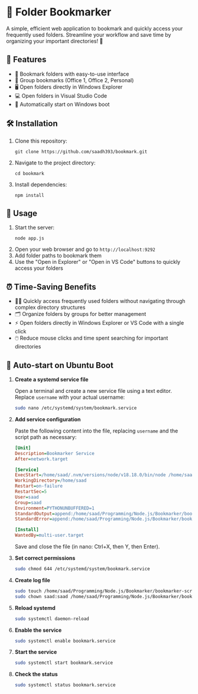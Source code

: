 # 📁 Folder Bookmarker

A simple, efficient web application to bookmark and quickly access your frequently used folders. Streamline your workflow and save time by organizing your important directories! 🚀

## 🌟 Features

- 📂 Bookmark folders with easy-to-use interface
- 🏢 Group bookmarks (Office 1, Office 2, Personal)
- 🖥️ Open folders directly in Windows Explorer
- 💻 Open folders in Visual Studio Code
- 🔄 Automatically start on Windows boot

## 🛠️ Installation

1. Clone this repository:
   ```
   git clone https://github.com/saadh393/bookmark.git
   ```
2. Navigate to the project directory:
   ```
   cd bookmark
   ```
3. Install dependencies:
   ```
   npm install
   ```

## 🚀 Usage

1. Start the server:
   ```
   node app.js
   ```
2. Open your web browser and go to `http://localhost:9292`
3. Add folder paths to bookmark them
4. Use the "Open in Explorer" or "Open in VS Code" buttons to quickly access your folders

## ⏰ Time-Saving Benefits

- 🏃‍♂️ Quickly access frequently used folders without navigating through complex directory structures
- 🗂️ Organize folders by groups for better management
- ⚡ Open folders directly in Windows Explorer or VS Code with a single click
- 🖱️ Reduce mouse clicks and time spent searching for important directories

## 🔄 Auto-start on Ubuntu Boot

1. **Create a systemd service file**

   Open a terminal and create a new service file using a text editor. Replace `username` with your actual username:

   ```bash
   sudo nano /etc/systemd/system/bookmark.service
   ```

2. **Add service configuration**

   Paste the following content into the file, replacing `username` and the script path as necessary:

   ```ini
   [Unit]
   Description=Bookmarker Service
   After=network.target

   [Service]
   ExecStart=/home/saad/.nvm/versions/node/v18.18.0/bin/node /home/saad/Programming/Node.js/Bookmarker/app.js
   WorkingDirectory=/home/saad
   Restart=on-failure
   RestartSec=5
   User=saad
   Group=saad
   Environment=PYTHONUNBUFFERED=1
   StandardOutput=append:/home/saad/Programming/Node.js/Bookmarker/bookmarker-script.log
   StandardError=append:/home/saad/Programming/Node.js/Bookmarker/bookmarker-error.log

   [Install]
   WantedBy=multi-user.target
   ```

   Save and close the file (in nano: Ctrl+X, then Y, then Enter).

3. **Set correct permissions**

   ```bash
   sudo chmod 644 /etc/systemd/system/bookmark.service
   ```

4. **Create log file**

   ```bash
   sudo touch /home/saad/Programming/Node.js/Bookmarker/bookmarker-script.log
   sudo chown saad:saad /home/saad/Programming/Node.js/Bookmarker/bookmarker-script.log
   ```

5. **Reload systemd**

   ```bash
   sudo systemctl daemon-reload
   ```

6. **Enable the service**

   ```bash
   sudo systemctl enable bookmark.service
   ```

7. **Start the service**

   ```bash
   sudo systemctl start bookmark.service
   ```

8. **Check the status**

   ```bash
   sudo systemctl status bookmark.service
   ```
